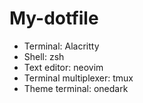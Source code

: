 # My-dotfile

- Terminal: Alacritty
- Shell: zsh
- Text editor: neovim
- Terminal multiplexer: tmux
- Theme terminal: onedark

